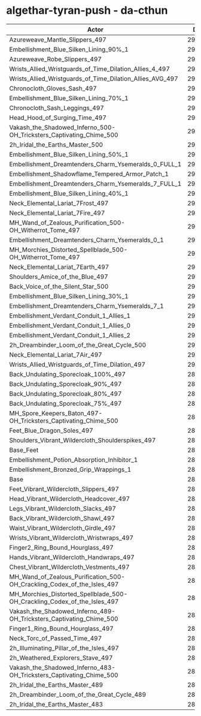 # algethar-tyran-push - da-cthun
| Actor | DPS | Increase |
|---|:---:|:---:|
|Azureweave_Mantle_Slippers_497|295146|2.18%|
|Embellishment_Blue_Silken_Lining_90%_1|295079|2.16%|
|Azureweave_Robe_Slippers_497|294869|2.09%|
|Wrists_Allied_Wristguards_of_Time_Dilation_Allies_4_497|294842|2.08%|
|Wrists_Allied_Wristguards_of_Time_Dilation_Allies_AVG_497|293829|1.73%|
|Chronocloth_Gloves_Sash_497|293820|1.72%|
|Embellishment_Blue_Silken_Lining_70%_1|293573|1.64%|
|Chronocloth_Sash_Leggings_497|293407|1.58%|
|Head_Hood_of_Surging_Time_497|293269|1.53%|
|Vakash_the_Shadowed_Inferno_500-OH_Tricksters_Captivating_Chime_500|293037|1.45%|
|2h_Iridal_the_Earths_Master_500|292540|1.28%|
|Embellishment_Blue_Silken_Lining_50%_1|292279|1.19%|
|Embellishment_Dreamtenders_Charm_Ysemeralds_0_FULL_1|292222|1.17%|
|Embellishment_Shadowflame_Tempered_Armor_Patch_1|291759|1.01%|
|Embellishment_Dreamtenders_Charm_Ysemeralds_7_FULL_1|291564|0.94%|
|Embellishment_Blue_Silken_Lining_40%_1|291527|0.93%|
|Neck_Elemental_Lariat_7Frost_497|291482|0.92%|
|Neck_Elemental_Lariat_7Fire_497|291472|0.91%|
|MH_Wand_of_Zealous_Purification_500-OH_Witherrot_Tome_497|291102|0.78%|
|Embellishment_Dreamtenders_Charm_Ysemeralds_0_1|291082|0.78%|
|MH_Morchies_Distorted_Spellblade_500-OH_Witherrot_Tome_497|290998|0.75%|
|Neck_Elemental_Lariat_7Earth_497|290865|0.70%|
|Shoulders_Amice_of_the_Blue_497|290853|0.70%|
|Back_Voice_of_the_Silent_Star_500|290789|0.68%|
|Embellishment_Blue_Silken_Lining_30%_1|290785|0.67%|
|Embellishment_Dreamtenders_Charm_Ysemeralds_7_1|290772|0.67%|
|Embellishment_Verdant_Conduit_1_Allies_1|290722|0.65%|
|Embellishment_Verdant_Conduit_1_Allies_0|290708|0.65%|
|Embellishment_Verdant_Conduit_1_Allies_2|290593|0.61%|
|2h_Dreambinder_Loom_of_the_Great_Cycle_500|290538|0.59%|
|Neck_Elemental_Lariat_7Air_497|290406|0.54%|
|Wrists_Allied_Wristguards_of_Time_Dilation_497|290202|0.47%|
|Back_Undulating_Sporecloak_100%_497|289930|0.38%|
|Back_Undulating_Sporecloak_90%_497|289783|0.33%|
|Back_Undulating_Sporecloak_80%_497|289719|0.31%|
|Back_Undulating_Sporecloak_75%_497|289571|0.25%|
|MH_Spore_Keepers_Baton_497-OH_Tricksters_Captivating_Chime_500|289445|0.21%|
|Feet_Blue_Dragon_Soles_497|289381|0.19%|
|Shoulders_Vibrant_Wildercloth_Shoulderspikes_497|289119|0.10%|
|Base_Feet|289104|0.09%|
|Embellishment_Potion_Absorption_Inhibitor_1|289070|0.08%|
|Embellishment_Bronzed_Grip_Wrappings_1|288891|0.02%|
|Base|288838|0.00%|
|Feet_Vibrant_Wildercloth_Slippers_497|288774|-0.02%|
|Head_Vibrant_Wildercloth_Headcover_497|288724|-0.04%|
|Legs_Vibrant_Wildercloth_Slacks_497|288595|-0.08%|
|Back_Vibrant_Wildercloth_Shawl_497|288530|-0.11%|
|Waist_Vibrant_Wildercloth_Girdle_497|288493|-0.12%|
|Wrists_Vibrant_Wildercloth_Wristwraps_497|288476|-0.13%|
|Finger2_Ring_Bound_Hourglass_497|288413|-0.15%|
|Hands_Vibrant_Wildercloth_Handwraps_497|288321|-0.18%|
|Chest_Vibrant_Wildercloth_Vestments_497|288275|-0.19%|
|MH_Wand_of_Zealous_Purification_500-OH_Crackling_Codex_of_the_Isles_497|288215|-0.22%|
|MH_Morchies_Distorted_Spellblade_500-OH_Crackling_Codex_of_the_Isles_497|288196|-0.22%|
|Vakash_the_Shadowed_Inferno_489-OH_Tricksters_Captivating_Chime_500|287979|-0.30%|
|Finger1_Ring_Bound_Hourglass_497|287764|-0.37%|
|Neck_Torc_of_Passed_Time_497|287660|-0.41%|
|2h_Illuminating_Pillar_of_the_Isles_497|287058|-0.62%|
|2h_Weathered_Explorers_Stave_497|286987|-0.64%|
|Vakash_the_Shadowed_Inferno_483-OH_Tricksters_Captivating_Chime_500|285776|-1.06%|
|2h_Iridal_the_Earths_Master_489|285432|-1.18%|
|2h_Dreambinder_Loom_of_the_Great_Cycle_489|283543|-1.83%|
|2h_Iridal_the_Earths_Master_483|281924|-2.39%|
